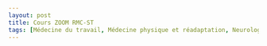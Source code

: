 ```yaml
---
layout: post
title: Cours ZOOM RMC-ST
tags: [Médecine du travail, Médecine physique et réadaptation, Neurologie, RMC-ST]
---
```

